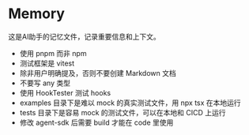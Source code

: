 # Memory

这是AI助手的记忆文件，记录重要信息和上下文。

- 使用 pnpm 而非 npm
- 测试框架是 vitest
- 除非用户明确提及，否则不要创建 Markdown 文档
- 不要写 any 类型
- 使用 HookTester 测试 hooks
- examples 目录下是难以 mock 的真实测试文件，用 npx tsx 在本地运行
- tests 目录下是容易 mock 的测试文件，可以在本地和 CICD 上运行
- 修改 agent-sdk 后需要 build 才能在 code 里使用
